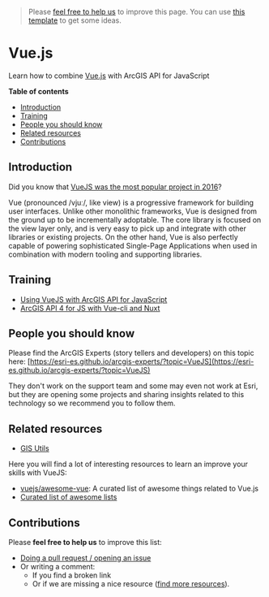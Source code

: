 > Please [feel free to help us](#contributions) to improve this page. You can use [this template](https://github.com/esri-es/awesome-arcgis/blob/master/RESOURCE_PAGE_TEMPLATE.md) to get some ideas.

# Vue.js
Learn how to combine [Vue.js](http://vuejs.org/) with ArcGIS API for JavaScript
<!-- START doctoc generated TOC please keep comment here to allow auto update -->
<!-- DON'T EDIT THIS SECTION, INSTEAD RE-RUN doctoc TO UPDATE -->
**Table of contents**

- [Introduction](#introduction)
- [Training](#training)
- [People you should know](#people-you-should-know)
- [Related resources](#related-resources)
- [Contributions](#contributions)

<!-- END doctoc generated TOC please keep comment here to allow auto update -->

## Introduction
Did you know that [VueJS was the most popular project in 2016](https://risingstars2016.js.org/)?

Vue (pronounced /vjuː/, like view) is a progressive framework for building user interfaces. Unlike other monolithic frameworks, Vue is designed from the ground up to be incrementally adoptable. The core library is focused on the view layer only, and is very easy to pick up and integrate with other libraries or existing projects. On the other hand, Vue is also perfectly capable of powering sophisticated Single-Page Applications when used in combination with modern tooling and supporting libraries.

## Training
* [Using VueJS with ArcGIS API for JavaScript](http://odoe.net/blog/using-vuejs-arcgis-api-javascript/)
* [ArcGIS API 4 for JS with Vue-cli and Nuxt](http://odoe.net/blog/arcgis-api-4-for-js-with-vue-cli-and-nuxt)

## People you should know
Please find the ArcGIS Experts (story tellers and developers) on this topic here: [https://esri-es.github.io/arcgis-experts/?topic=VueJS](https://esri-es.github.io/arcgis-experts/?topic=VueJS)

They don't work on the support team and some may even not work at Esri,
but they are opening some projects and sharing insights related to this
technology so we recommend you to follow them.

## Related resources
* [GIS Utils](../../../../gis/utils/README.md)

Here you will find a lot of interesting resources to learn an improve your skills
with VueJS:
* [vuejs/awesome-vue](https://github.com/vuejs/awesome-vue): A curated list of awesome things related to Vue.js
* [Curated list of awesome lists](https://github.com/sindresorhus/awesome)

## Contributions
Please **feel free to help us** to improve this list:

* [Doing a pull request / opening an issue](https://github.com/hhkaos/awesome-arcgis#contributions)
* Or writing a comment:
  * If you find a broken link
  * Or if we are missing a nice resource ([find more resources](https://esri-es.github.io/arcgis-search/?search=vue&utm_campaign=awesome-list&utm_source=awesome-list&utm_medium=page)).
